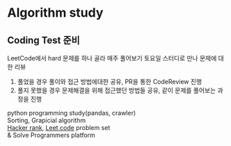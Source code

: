 # Algorithm study

## Coding Test 준비
LeetCode에서 hard 문제를 하나 골라 매주 풀어보기
토요일 스터디로 만나 문제에 대한 리뷰
1. 풀었을 경우 풀이와 접근 방법에대한 공유, PR을 통한 CodeReview 진행
2. 풀지 못했을 경우 문제해결을 위해 접근했던 방법들 공유, 같이 문제를 풀어보는 과정을 진행


python programming study(pandas, crawler)  
Sorting, Grapicial algorithm  
[Hacker rank](https://www.hackerrank.com/dashboard, "go to hacker rank dashboard"), [Leet code](https://leetcode.com/) problem set  
& Solve Programmers platform
